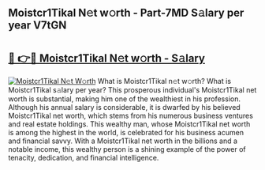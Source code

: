 ## Moistcr1Tikal N𝚎t w𝚘rth - Part-7MD S𝚊lary per year V7tGN

# <h2><a href="http://gc1fh1.nevu.top/?p=Moistcr1Tikal">🔗 👉🔴 Moistcr1Tikal N𝚎t w𝚘rth - S𝚊lary</a></h2>

[![Moistcr1Tikal N𝚎t W𝚘rth](https://i.imgur.com/Oavwk0R.jpeg)](http://gc1fh1.nevu.top/?p=Moistcr1Tikal)
What is Moistcr1Tikal n𝚎t w𝚘rth? What is Moistcr1Tikal s𝚊lary per year?
This prosperous individual's Moistcr1Tikal net worth is substantial, making him one of the wealthiest in his profession. Although his annual salary is considerable, it is dwarfed by his believed Moistcr1Tikal net worth, which stems from his numerous business ventures and real estate holdings. This wealthy man, whose Moistcr1Tikal net worth is among the highest in the world, is celebrated for his business acumen and financial savvy. With a Moistcr1Tikal net worth in the billions and a notable income, this wealthy person is a shining example of the power of tenacity, dedication, and financial intelligence.
